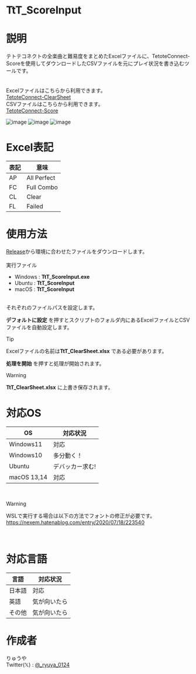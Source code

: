 # TtT_ScoreInput
# 説明
テトテコネクトの全楽曲と難易度をまとめたExcelファイルに、TetoteConnect-Scoreを使用してダウンロードしたCSVファイルを元にプレイ状況を書き込むツールです。<br>
<br><br>
Excelファイルはこちらから利用できます。<br>
[TetoteConnect-ClearSheet](https://github.com/neco0814/TetoteConnect-ClearSheet)<br>
CSVファイルはこちらから利用できます。<br>
[TetoteConnect-Score](https://github.com/3-show/TetoteConnect-Score)<br>

![image](https://github.com/user-attachments/assets/b2385a2c-a2f1-4b67-828b-dacd442af340)
![image](https://github.com/user-attachments/assets/75befec7-3315-43dc-b1b1-adf3b520aaf9)
![image](https://github.com/user-attachments/assets/423f1f4d-5305-4c28-9039-4b5d06d3ffb2)

# Excel表記
| 表記 | 意味 |
----|----
| AP | All Perfect |
| FC | Full Combo |
| CL | Clear |
| FL | Failed |

# 使用方法
[Release](https://github.com/ryuya0124/TtT_ScoreInput/releases)から環境に合わせたファイルをダウンロードします。<br>
<br>
実行ファイル<br>
- Windows : **TtT_ScoreInput.exe**<br>
- Ubuntu : **TtT_ScoreInput**<br>
- macOS : **TtT_ScoreInput**<br>
<br>
それぞれのファイルパスを設定します。<br>

**デフォルトに設定** を押すとスクリプトのフォルダ内にあるExcelファイルとCSVファイルを自動設定します。<br>
> [!TIP] 
> Excelファイルの名前は**TtT_ClearSheet.xlsx** である必要があります。

 **処理を開始** を押すと処理が開始されます。<br>

> [!WARNING] 
> **TtT_ClearSheet.xlsx** に上書き保存されます。

# 対応OS
| OS | 対応状況 |
----|----
| Windows11 | 対応 |
| Windows10 | 多分動く！ |
| Ubuntu | デバッカー求む! |
| macOS 13,14 | 対応 |

<br>

> [!WARNING]
> WSLで実行する場合は以下の方法でフォントの修正が必要です。<br>
> https://nexem.hatenablog.com/entry/2020/07/18/223540
<br>

# 対応言語
| 言語 | 対応状況 | 
----|----
| 日本語 | 対応 |
| 英語 | 気が向いたら |
| その他 | 気が向いたら |

# 作成者
りゅうや<br>
Twitter(𝕏) : [@_ryuya_0124](https://x.com/_ryuya_0124)
